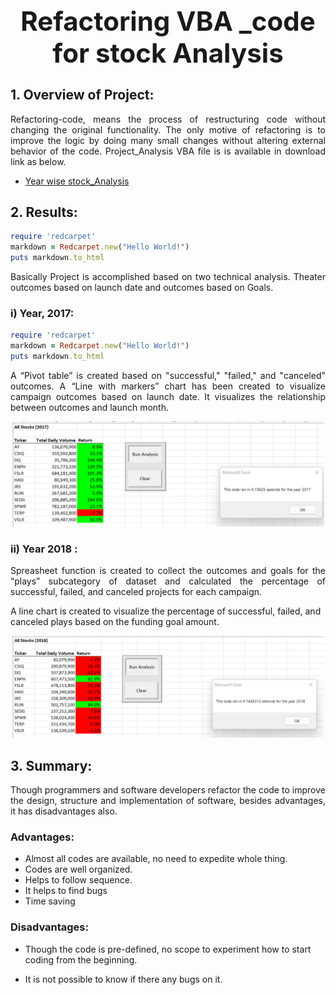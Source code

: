 
## **<h1 align="center"> Refactoring VBA _code for stock Analysis**




  ## 1. Overview of Project: 
<p align="justify">Refactoring-code, means the process of restructuring code without changing the original functionality. The only motive of refactoring is to improve the logic by doing many small changes without altering external behavior of the code. Project_Analysis VBA file is is available in download link as below. <p>
  
  
  - [ Year wise stock_Analysis](https://github.com/sharifbhuiyan/stock-analysis/blob/main/VBA_Challenge.xlsm)  


## 2. Results: 
  
  ```ruby
require 'redcarpet'
markdown = Redcarpet.new("Hello World!")
puts markdown.to_html
```
  
<p align="justify">Basically Project is accomplished based on two technical analysis. Theater outcomes based on launch date and outcomes based on Goals.<p>

### i) Year, 2017:
  
  ```ruby
require 'redcarpet'
markdown = Redcarpet.new("Hello World!")
puts markdown.to_html
```
<p align="justify">A “Pivot table” is created based on  "successful," "failed," and "canceled" outcomes. 
A “Line with markers” chart has been created to visualize campaign outcomes based on launch date. It visualizes the relationship between outcomes and launch month.


<p align="center">
  <img width="500" src=https://github.com/sharifbhuiyan/stock-analysis/blob/main/Resources/VBA_Challenge_2017.png
</p>

 

### ii)  Year 2018 :
<p align="justify">Spreasheet function is created to collect the outcomes and goals for the “plays” subcategory of dataset and calculated the percentage of successful, failed, and canceled projects for each campaign.<p>

A line chart is created to visualize the percentage of successful, failed, and canceled plays based on the funding goal amount. 


  <p align="center">
  <img width="500" src=https://github.com/sharifbhuiyan/stock-analysis/blob/main/Resources/VBA_Challenge_2018.png
</p>

 

## 3. Summary:
  <p align="justify">Though programmers and software developers refactor the code to improve the design, structure and implementation of software, besides advantages, it has disadvantages also.<p>
  
###   Advantages:
  - Almost all codes are available, no need to expedite whole thing.
  - Codes are well organized.
  - Helps to follow sequence. 
  - It helps to find bugs
  - Time saving



### Disadvantages:
  
  - Though the code is pre-defined, no scope to experiment how to start coding from the beginning.
  
  - It is not possible to know if there any bugs on it.
  
  
